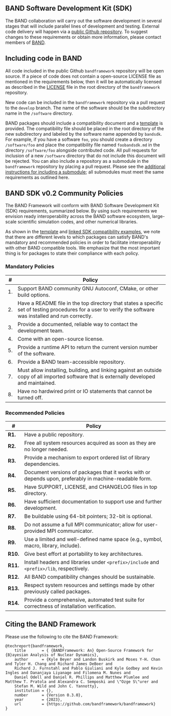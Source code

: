 ## BAND Software Development Kit (SDK)

The BAND collaboration will carry out the software development in several stages that will include parallel lines of development and testing. External code delivery will happen via a [public Github repository](https://github.com/bandframework/bandframework). To suggest changes to these requirements or obtain more information, please contact members of [BAND](https://bandframework.github.io/team).

## Including code in BAND

All code included in the public Github `bandframework` repository will be open source.  If a piece of code does not contain a open-source LICENSE file as mentioned in the requirements below, then it will be automatically licensed as described in the [LICENSE](https://github.com/bandframework/bandframework/blob/develop/LICENSE) file in the root directory of the `bandframework` repository.  

New code can be included in the `bandframework` repository via a pull request to the `develop` branch.  The name of the software should be the subdirectory name in the `/software` directory.  

BAND packages should include a compatibility document and a [template](https://github.com/bandframework/bandframework/blob/develop/resources/sdkpolicies/template.md) is provided. The compatibility  file should be placed in the root directory of the new subdirectory and labeled by the software name appended by `bandsdk`.  For example, if you have a software `foo`, you should create a directory `/software/foo` and place the compatibility file named `foobandsdk.md` in the directory `/software/foo` alongside contributed code.  All pull requests for inclusion of a new `/software` directory  that do not include this document will be rejected.  You can also include a repository as a submodule in the `bandframework` repository by placing a pull request.  Please see the [additional instructions for including a submodule](https://github.com/bandframework/bandframework/blob/develop/resources/dev_guide/git_instructions_for_submodules.md); all submodules must meet the same requirements as outlined here.

## BAND SDK v0.2 Community Policies

The BAND Framework will conform with BAND Software Development Kit (SDK) requirements, summarized below. By using such requirements we envision ready interoperability across the BAND software ecosystem, large-scale scientific simulation codes, and other numerical libraries.

As shown in the [template](https://github.com/bandframework/bandframework/blob/develop/resources/sdkpolicies/template.md) and [linked SDK compatibility examples](https://github.com/bandframework/bandframework/blob/develop/resources/sdkpolicies/README.md), we note that there are different levels to which packages can satisfy BAND's mandatory and recommended policies in order to facilitate interoperability with other BAND compatible tools. We emphasize that the most important thing is for packages to state their compliance with each policy.

### Mandatory Policies

| # | Policy                 |
|---|-----------------------|
| 1. | Support BAND community GNU Autoconf, CMake, or other build options.
| 2. | Have a README file in the top directory that states a specific set of testing procedures for a user to verify the software was installed and run correctly.
| 3. | Provide a documented, reliable way to contact the development team.
| 4. | Come with an open-source license.
| 5. | Provide a runtime API to return the current version number of the software.
| 6. | Provide a BAND team-accessible repository.
| 7. | Must allow installing, building, and linking against an outside copy of all imported software that is externally developed and maintained.
| 8. | Have no hardwired print or IO statements that cannot be turned off.

### Recommended Policies

| # | Policy                 |
|---|------------------------|
|**R1.**| Have a public repository.
|**R2.**| Free all system resources acquired as soon as they are no longer needed.
|**R3.**| Provide a mechanism to export ordered list of library dependencies.
|**R4.**| Document versions of packages that it works with or depends upon, preferably in machine-readable form.
|**R5.**| Have SUPPORT, LICENSE, and CHANGELOG files in top directory.
|**R6.**| Have sufficient documentation to support use and further development.
|**R7.**| Be buildable using 64-bit pointers; 32-bit is optional.
|**R8.**| Do not assume a full MPI communicator; allow for user-provided MPI communicator.
|**R9.**| Use a limited and well-defined name space (e.g., symbol, macro, library, include).
|**R10.**| Give best effort at portability to key architectures.
|**R11.**| Install headers and libraries under `<prefix>/include` and `<prefix>/lib`, respectively.
|**R12.**| All BAND compatibility changes should be sustainable.
|**R13.**| Respect system resources and settings made by other previously called packages.
|**R14.**| Provide a comprehensive, automated test suite for correctness of installation verification.

## Citing the BAND Framework

Please use the following to cite the BAND Framework:

    @techreport{bandframework,
        title       = { {BANDFramework: An} Open-Source Framework for {B}ayesian Analysis of Nuclear Dynamics},
        author      = {Kyle Beyer and Landon Buskirk and Moses Y-H. Chan and Tyler H. Chang and Richard James DeBoer and 
        Richard J. Furnstahl and Pablo Giuliani and Kyle Godbey and Kevin Ingles and Dananjaya Liyanage and Filomena M. Nunes and 
        Daniel Odell and Daniel R. Phillips and Matthew Plumlee and Matthew T. Pratola and Alexandra C. Semposki and \"Ozge S\"urer and 
        Stefan M. Wild and John C. Yannotty},
        institution = {},
        number      = {Version 0.3.0},
        year        = {2023},
        url         = {https://github.com/bandframework/bandframework}
    }

